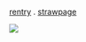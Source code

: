 [rentry](https://rentry.co/tetoranagumo) . [strawpage](https://charlieen.straw.page/)

![](https://static.wikia.nocookie.net/ensemble-stars/images/b/bc/ES2_Adorable_Little_Idols%21_Set_3_Tetora.png/revision/latest?cb=20231127171816)
